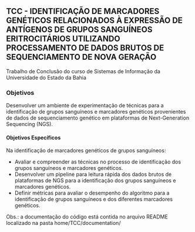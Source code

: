 ## TCC - IDENTIFICAÇÃO DE MARCADORES GENÉTICOS RELACIONADOS À EXPRESSÃO DE ANTÍGENOS DE GRUPOS SANGUÍNEOS ERITROCITÁRIOS UTILIZANDO PROCESSAMENTO DE DADOS BRUTOS DE SEQUENCIAMENTO DE NOVA GERAÇÃO
Trabalho de Conclusão do curso de Sistemas de Informação da Universidade do Estado da Bahia

### Objetivos

Desenvolver um ambiente de experimentação de técnicas para a identificação de grupos sanguíneos e marcadores genéticos provenientes de dados de sequenciamento genético em plataformas de Next-Generation Sequencing (NGS).

#### Objetivos Específicos

Na identificação de marcadores genéticos de grupos sanguíneos:

* Avaliar e compreender as técnicas no processo de identificação dos grupos sanguíneos e marcadores genéticos.
* Desenvolver um pipeline para leitura rápida dos dados brutos de plataformas de NGS para a identificação dos grupos sanguíneos e marcadores genéticos.
* Definir métricas para avaliar o desempenho do algoritmo para a identificação de grupos sanguíneos e dos diferentes marcadores genéticos.


Obs.: a documentação do código está contida no arquivo README localizado na pasta home/TCC/documentation/


